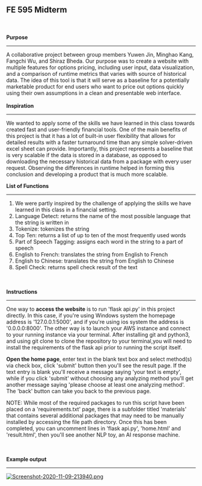 
## FE 595 Midterm

\
\
**Purpose**
- - - - - - - - - - - - - - - - - - - - - - - - - - - - - - - - - -
A collaborative project between group members Yuwen Jin, Minghao Kang, Fangchi Wu, and Shiraz Bheda. Our purpose was to create a website with multiple features for options pricing, including user input, data visualization, and a comparison of runtime metrics that varies with source of historical data. The idea of this tool is that it will serve as a baseline for a potentially marketable product for end users who want to price out options quickly using their own assumptions in a clean and presentable web interface.
\
\
**Inspiration**
- - - - - - - - - - - - - - - - - - - - - - - - - - - - - - - - - -
We wanted to apply some of the skills we have learned in this class towards created fast and user-friendly financial tools. One of the main benefits of this project is that it has a lot of built-in user flexibility that allows for detailed results with a faster turnaround time than any simple solver-driven excel sheet can provide. Importantly, this project represents a baseline that is very scalable if the data is stored in a database, as opposed to downloading the necessary historical data from a package with every user request. Observing the differences in runtime helped in forming this conclusion and developing a product that is much more scalable.

**List of Functions**
- - - - - - - - - - - - - - - - - - - - - - - - - - - - - - - - - -
1. We were partly inspired by the challenge of applying the skills we have learned in this class in a financial setting.
2. Language Detect: returns the name of the most possible language that the string is written in
3. Tokenize: tokenizes the string
4. Top Ten: returns a list of up to ten of the most frequently used words
5. Part of Speech Tagging: assigns each word in the string to a part of speech
6. English to French: translates the string from English to French
7. English to Chinese: translates the string from English to Chinese
8. Spell Check: returns spell check result of the text

\
\
**Instructions**
- - - - - - - - - - - - - - - - - - - - - - - - - - - - - - - - - -
One way to **access the website** is to run 'flask api.py' in this project directly. In this case, if you're using Windows system the homepage address is '127.0.0.1:5000', and if you're using ios system the address is '0.0.0.0:8000'. 
The other way is to launch your AWS instance and connect to your running instance via your terminal. After installing git and python3, and using git clone to clone the repository to your terminal,you will need to install the requirements of the flask api prior to running the script itself.

**Open the home page**, enter text in the blank text box and select method(s) via check box, click 'submit' button then you'll see the result page. 
If the text entry is blank you'll receive a message saying 'your text is empty', while if you click 'submit' without choosing any analyzing method you'll get another message saying 'please choose at least one analyzing method'. The 'back' button can take you back to the previous page.

NOTE: While most of the required packages to run this script have been placed on a 'requirements.txt' page, there is a subfolder titled 'materials' that contains several additional packages that may need to be manually installed by accessing the file path directory. Once this has been completed, you can uncomment lines in 'flask api.py', 'home.html' and 'result.html', then you'll see another NLP toy, an AI response machine.

\
\
**Example output**
- - - - - - - - - - - - - - - - - - - - - - - - - - - - - - - - - -
[![Screenshot-2020-11-09-213940.png](https://i.postimg.cc/1XKdF8fZ/Screenshot-2020-11-09-213940.png)](https://postimg.cc/sGvKdDYn)

